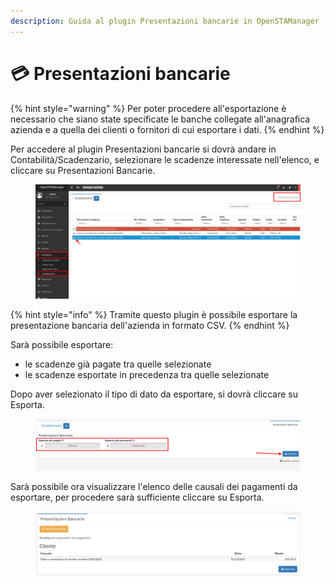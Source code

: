 ```yaml
---
description: Guida al plugin Presentazioni bancarie in OpenSTAManager
---
```


# 💳 Presentazioni bancarie

{% hint style="warning" %}
Per poter procedere all'esportazione è necessario che siano state specificate le banche collegate all'anagrafica azienda e a quella dei clienti o fornitori di cui esportare i dati.
{% endhint %}

Per accedere al plugin Presentazioni bancarie si dovrà andare in Contabilità/Scadenzario, selezionare le scadenze interessate nell'elenco, e cliccare su Presentazioni Bancarie.

<figure><img src="../../../../.gitbook/assets/immagine (750).png" alt=""><figcaption></figcaption></figure>

{% hint style="info" %}
Tramite questo plugin è possibile esportare la presentazione bancaria dell'azienda in formato CSV.
{% endhint %}

Sarà possibile esportare:

* le scadenze già pagate tra quelle selezionate
* le scadenze esportate in precedenza tra quelle selezionate

Dopo aver selezionato il tipo di dato da esportare, si dovrà cliccare su Esporta.

<figure><img src="../../../../.gitbook/assets/immagine (579).png" alt=""><figcaption></figcaption></figure>

Sarà possibile ora visualizzare l'elenco delle causali dei pagamenti da esportare, per procedere sarà sufficiente cliccare su Esporta.

<figure><img src="../../../../.gitbook/assets/immagine (451).png" alt=""><figcaption></figcaption></figure>
